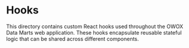 # Hooks

This directory contains custom React hooks used throughout the OWOX Data Marts web application. These hooks encapsulate reusable stateful logic that can be shared across different components.
